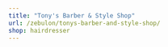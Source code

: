 ```yaml
---
title: "Tony's Barber & Style Shop"
url: /zebulon/tonys-barber-and-style-shop/
shop: hairdresser
---
```

